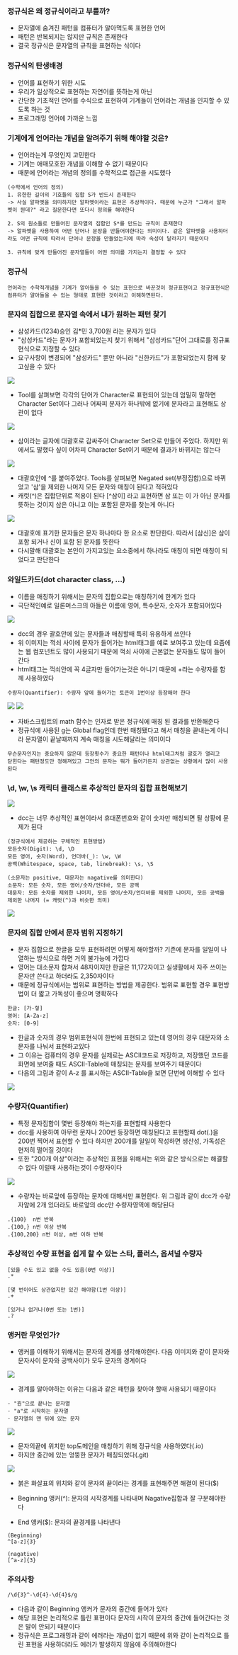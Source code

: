 ### 정규식은 왜 정규식이라고 부를까?
* 문자열에 숨겨진 패턴을 컴퓨터가 알아먹도록 표현한 언어
* 패턴은 반복되지는 않지만 규칙은 존재한다
* 결국 정규식은 문자열의 규칙을 표현하는 식이다

### 정규식의 탄생배경
* 언어를 표현하기 위한 시도
* 우리가 일상적으로 표현하는 자연어를 뜻하는게 아닌
* 간단한 기초적인 언어를 수식으로 표현하여 기계들이 언어라는 개념을 인지할 수 있도록 하는 것
* 프로그래밍 언어에 가까운 느낌

### 기계에게 언어라는 개념을 알려주기 위해 해야할 것은?
* 언어라는게 무엇인지 고민한다
* 기계는 애매모호한 개념을 이해할 수 없기 때문이다
* 때문에 언어라는 개념의 정의를 수학적으로 접근을 시도했다

```
(수학에서 언어의 정의)
1. 유한한 길이의 기호들의 집합 S가 반드시 존재한다
-> 사실 알파벳을 의미하지만 알파벳이라는 표현은 추상적이다. 때문에 누군가 "그래서 알파벳이 뭔데?" 라고 질문한다면 또다시 정의를 해야한다

2. S의 원소들로 만들어진 문자열의 집합인 S*를 만드는 규칙이 존재한다
-> 알파벳을 사용하여 어떤 단어나 문장을 만들어야한다는 의미이다. 같은 알파벳을 사용하더라도 어떤 규칙에 따라서 단어나 문장을 만들었는지에 따라 속성이 달라지기 때문이다

3. 규칙에 맞게 만들어진 문자열들이 어떤 의미를 가지는지 결정할 수 있다
```

### 정규식
`언어라는 수학적개념을 기계가 알아들을 수 있는 표현으로 바꾼것이 정규표현이고 정규표현식은 컴퓨터가 알아들을 수 있는 형태로 표현한 것이라고 이해하면된다.`

### 문자의 집합으로 문자열 속에서 내가 원하는 패턴 찾기
* 삼성카드(1234)승인 김*민 3,700원 라는 문자가 있다
* "삼성카드"라는 문자가 포함되었는지 찾기 위해서 "삼성카드"단어 그대로를 정규표현식으로 지정할 수 있다
* 요구사항이 변경되어 "삼성카드" 뿐만 아니라 "신한카드"가 포함되었는지 함께 찾고싶을 수 있다

<img src="./img/1.png">

* Tool를 살펴보면 각각의 단어가 Character로 표현되어 있는데 엄밀히 말하면 Character Set이다 그러나 어짜피 문자가 하나밖에 없기에 문자라고 표현해도 상관이 없다

<img src="./img/2.png">

* 삼이라는 글자에 대괄호로 감싸주어 Character Set으로 만들어 주었다. 하지만 위에서도 말했다 싶이 어차피 Character Set이기 때문에 결과가 바뀌지는 않는다

<img src="./img/3.png">

* 대괄호안에 ^를 붙여주었다. Tools를 살펴보면 Negated set(부정집합)으로 바뀌었고 '삼'을 제외한 나머지 모든 문자와 매칭이 된다고 적혀있다
* 캐럿(^)은 집합단위로 적용이 된다 [^삼이] 라고 표현하면 삼 또는 이 가 아닌 문자를 뜻하는 것이지 삼은 아니고 이는 포함된 문자를 찾는게 아니다

<img src="./img/4.png">

* 대괄호에 표기한 문자들은 문자 하나마다 한 요소로 판단한다. 따라서 [삼신]은 삼이 포함 되거나 신이 포함 된 문자를 뜻한다
* 다시말해 대괄호는 본인이 가지고있는 요소중에서 하나라도 매칭이 되면 매칭이 되었다고 판단한다

### 와일드카드(dot character class, ...)
* 이름을 매칭하기 위해서는 문자의 집합으로는 매칭하기에 한계가 있다
* 극단적인예로 일론머스크의 아들은 이름에 영어, 특수문자, 숫자가 포함되어있다

<img src="./img/5.png">

* dcc의 경우 괄호안에 있는 문자들과 매칭할때 특히 유용하게 쓰인다
* 위 이미지는 꺽쇠 사이에 문자가 들어가는 html태그를 예로 보여주고 있는데 요즘에는 웹 컴포넌트도 많이 사용되기 때문에 꺽쇠 사이에 근본없는 문자들도 많이 들어간다
* html태그는 꺽쇠안에 꼭 4글자만 들어가는것은 아니기 때문에 +라는 수량자를 함께 사용하였다
```
수량자(Quantifier): 수량자 앞에 들어가는 토큰이 1번이상 등장해야 한다
```

<img src="./img/6.png">
<img src="./img/7.png">

* 자바스크립트의 math 함수는 인자로 받은 정규식에 매칭 된 결과를 반환해준다
* 정규식에 사용된 g는 Global flag인데 한번 매칭됐다고 해서 매칭을 끝내는게 아니라 문자열이 끝날때까지 계속 매칭을 시도해달라는 의미이다
```
무슨문자인지는 중요하지 않은데 등장횟수가 중요한 패턴이나 html태그처럼 괄호가 열리고
닫힌다는 패턴정도만 정해져있고 그안의 문자는 뭐가 들어가든지 상관없는 상황에서 많이 사용된다
```


### \d, \w, \s 캐릭터 클래스로 추상적인 문자의 집합 표현해보기

<img src="./img/8.png">

* dcc는 너무 추상적인 표현이라서 휴대폰번호와 같이 숫자만 매칭되면 될 상황에 문제가 된다

```
(정규식에서 제공하는 구체적인 표현방법)
모든숫자(Digit): \d, \D
모든 영어, 숫자(Word), 언더바(_): \w, \W
공백(Whitespace, space, tab, linebreak): \s, \S

(소문자는 positive, 대문자는 nagative를 의미한다)
소문자: 모든 숫자, 모든 영어/숫자/언더바, 모든 공백
대문자: 모든 숫자를 제외한 나머지, 모든 영어/숫자/언더바를 제외한 나머지, 모든 공백을 제외한 나머지 (= 캐럿(^)과 비슷한 의미)
```

<img src="./img/9.png">

### 문자의 집합 안에서 문자 범위 지정하기
* 문자 집합으로 한글을 모두 표현하려면 어떻게 해야할까? 기존에 문자를 일일이 나열하는 방식으로 하면 거의 불가능에 가깝다
* 영어는 대소문자 합쳐서 48자이지만 한글은 11,172자이고 실생활에서 자주 쓰이는 문자만 쓴다고 하더라도 2,350자이다
* 때문에 정규식에서는 범위로 표현하는 방법을 제공한다. 범위로 표현할 경우 표현방법이 더 짧고 가독성이 좋으며 명확하다

```
한글: [가-힣]
영어: [A-Za-z]
숫자: [0-9]
```
* 한글과 숫자의 경우 범위표현식이 한번에 표현되고 있는데 영어의 경우 대문자와 소문자를 나눠서 표현하고있다
* 그 이유는 컴퓨터의 경우 문자를 실제로는 ASCII코드로 저장하고, 저장했던 코드를 화면에 보여줄 때도 ASCII-Table에 매칭되는 문자를 보여주기 때문이다
* 다음의 그림과 같이 A-z 를 표시하는 ASCII-Table을 보면 단번에 이해할 수 있다

<img src="./img/10.png">

### 수량자(Quantifier)
* 특정 문자집합이 몇번 등장해야 하는지를 표현할때 사용한다
* dcc를 사용하여 아무런 문자나 200번 등장하면 매칭된다고 표현할때 dot(.)을 200번 찍어서 표현할 수 있다 하지만 200개를 일일이 작성하면 생산성, 가독성은 현저히 떨어질 것이다
* 또한 "200개 이상"이라는 추상적인 표현을 위해서는 위와 같은 방식으로는 해결할 수 없다 이럴때 사용하는것이 수량자이다

<img src="./img/11.png">

* 수량자는 바로앞에 등장하는 문자에 대해서만 표현한다. 위 그림과 같이 dcc가 수량자앞에 2개 있더라도 바로앞의 dcc만 수량자영역에 해당된다

```
.{100}  n번 반복
.{100,} n번 이상 반복
.{100,200} n번 이상, m번 이하 반복
```

### 추상적인 수량 표현을 쉽게 할 수 있는 스타, 플러스, 옵셔널 수량자

```
[있을 수도 있고 없을 수도 있음(0번 이상)]
.*

[몇 번이어도 상관없지만 있긴 해야함(1번 이상)]
.+

[있거나 없거나(0번 또는 1번)]
.?
```

### 앵커란 무엇인가?
* 앵커를 이해하기 위해서는 문자의 경계를 생각해야한다. 다음 이미지와 같이 문자와 문자사이 문자와 공백사이가 모두 문자의 경계이다

<img src="./img/12.png">

* 경계를 알아야하는 이유는 다음과 같은 패턴을 찾아야 할때 사용되기 때문이다
```
· "원"으로 끝나는 문자열
· "a"로 시작하는 문자열
· 문자열의 맨 뒤에 있는 문자
```

<img src="./img/13.png">

* 문자의끝에 위치한 top도메인을 매칭하기 위해 정규식을 사용하였다(.io)
* 하지만 중간에 있는 엉뚱한 문자가 매칭되었다(.git)

<img src="./img/14.png">

* 붉은 화살표의 위치와 같이 문자의 끝이라는 경계를 표현해주면 해결이 된다($)

* Beginning 앵커(^): 문자의 시작경계를 나타내며 Nagative집합과 잘 구분해야한다
* End 앵커($): 문자의 끝경계를 나타낸다

```
(Beginning)
^[a-z]{3}

(nagative)
[^a-z]{3}
```

### 주의사항
`/\d{3}^-\d{4}-\d{4}$/g`
* 다음과 같이 Beginning 앵커가 문자의 중간에 들어가 있다
* 해당 표현은 논리적으로 틀린 표현이다 문자의 시작이 문자의 중간에 들어간다는 것은 말이 안되기 때문이다
* 정규식은 프로그래밍과 같이 에러라는 개념이 없기 때문에 위와 같이 논리적으로 틀린 표현을 사용하더라도 에러가 발생하지 않음에 주의해야한다
